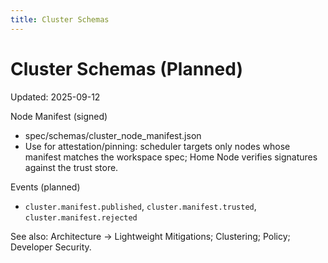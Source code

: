 ```yaml
---
title: Cluster Schemas
---
```


# Cluster Schemas (Planned)

Updated: 2025-09-12

Node Manifest (signed)
- spec/schemas/cluster_node_manifest.json
- Use for attestation/pinning: scheduler targets only nodes whose manifest matches the workspace spec; Home Node verifies signatures against the trust store.

Events (planned)
- `cluster.manifest.published`, `cluster.manifest.trusted`, `cluster.manifest.rejected`

See also: Architecture → Lightweight Mitigations; Clustering; Policy; Developer Security.
